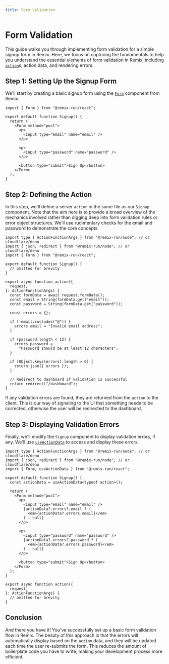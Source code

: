 ```yaml
---
title: Form Validation
---
```


# Form Validation

This guide walks you through implementing form validation for a simple signup form in Remix. Here, we focus on capturing the fundamentals to help you understand the essential elements of form validation in Remix, including [`action`][action]s, action data, and rendering errors.

## Step 1: Setting Up the Signup Form

We'll start by creating a basic signup form using the [`Form`][form_component] component from Remix.

```tsx filename=app/routes/signup.tsx
import { Form } from "@remix-run/react";

export default function Signup() {
  return (
    <Form method="post">
      <p>
        <input type="email" name="email" />
      </p>

      <p>
        <input type="password" name="password" />
      </p>

      <button type="submit">Sign Up</button>
    </Form>
  );
}
```

## Step 2: Defining the Action

In this step, we'll define a server `action` in the same file as our `Signup` component. Note that the aim here is to provide a broad overview of the mechanics involved rather than digging deep into form validation rules or error object structures. We'll use rudimentary checks for the email and password to demonstrate the core concepts.

```tsx filename=app/routes/signup.tsx
import type { ActionFunctionArgs } from "@remix-run/node"; // or cloudflare/deno
import { json, redirect } from "@remix-run/node"; // or cloudflare/deno
import { Form } from "@remix-run/react";

export default function Signup() {
  // omitted for brevity
}

export async function action({
  request,
}: ActionFunctionArgs) {
  const formData = await request.formData();
  const email = String(formData.get("email"));
  const password = String(formData.get("password"));

  const errors = {};

  if (!email.includes("@")) {
    errors.email = "Invalid email address";
  }

  if (password.length < 12) {
    errors.password =
      "Password should be at least 12 characters";
  }

  if (Object.keys(errors).length > 0) {
    return json({ errors });
  }

  // Redirect to dashboard if validation is successful
  return redirect("/dashboard");
}
```

If any validation errors are found, they are returned from the `action` to the client. This is our way of signaling to the UI that something needs to be corrected, otherwise the user will be redirected to the dashboard.

## Step 3: Displaying Validation Errors

Finally, we'll modify the `Signup` component to display validation errors, if any. We'll use [`useActionData`][use_action_data] to access and display these errors.

```tsx filename=app/routes/signup.tsx lines=[3,6,12-14,19-21]
import type { ActionFunctionArgs } from "@remix-run/node"; // or cloudflare/deno
import { json, redirect } from "@remix-run/node"; // or cloudflare/deno
import { Form, useActionData } from "@remix-run/react";

export default function Signup() {
  const actionData = useActionData<typeof action>();

  return (
    <Form method="post">
      <p>
        <input type="email" name="email" />
        {actionData?.errors?.email ? (
          <em>{actionData?.errors.email}</em>
        ) : null}
      </p>

      <p>
        <input type="password" name="password" />
        {actionData?.errors?.password ? (
          <em>{actionData?.errors.password}</em>
        ) : null}
      </p>

      <button type="submit">Sign Up</button>
    </Form>
  );
}

export async function action({
  request,
}: ActionFunctionArgs) {
  // omitted for brevity
}
```

## Conclusion

And there you have it! You've successfully set up a basic form validation flow in Remix. The beauty of this approach is that the errors will automatically display based on the `action` data, and they will be updated each time the user re-submits the form. This reduces the amount of boilerplate code you have to write, making your development process more efficient.

[action]: ../route/action
[form_component]: ../components/form
[use_action_data]: ../hooks/use-action-data

